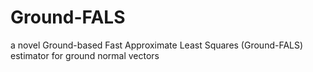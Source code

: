 # Ground-FALS
 a novel Ground-based Fast Approximate Least Squares (Ground-FALS) estimator for ground normal vectors
